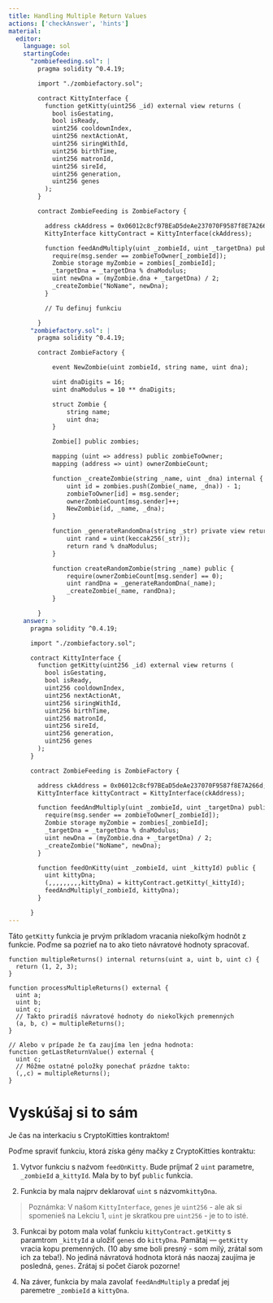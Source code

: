 ```yaml
---
title: Handling Multiple Return Values
actions: ['checkAnswer', 'hints']
material:
  editor:
    language: sol
    startingCode:
      "zombiefeeding.sol": |
        pragma solidity ^0.4.19;

        import "./zombiefactory.sol";

        contract KittyInterface {
          function getKitty(uint256 _id) external view returns (
            bool isGestating,
            bool isReady,
            uint256 cooldownIndex,
            uint256 nextActionAt,
            uint256 siringWithId,
            uint256 birthTime,
            uint256 matronId,
            uint256 sireId,
            uint256 generation,
            uint256 genes
          );
        }

        contract ZombieFeeding is ZombieFactory {

          address ckAddress = 0x06012c8cf97BEaD5deAe237070F9587f8E7A266d;
          KittyInterface kittyContract = KittyInterface(ckAddress);

          function feedAndMultiply(uint _zombieId, uint _targetDna) public {
            require(msg.sender == zombieToOwner[_zombieId]);
            Zombie storage myZombie = zombies[_zombieId];
            _targetDna = _targetDna % dnaModulus;
            uint newDna = (myZombie.dna + _targetDna) / 2;
            _createZombie("NoName", newDna);
          }

          // Tu definuj funkciu

        }
      "zombiefactory.sol": |
        pragma solidity ^0.4.19;

        contract ZombieFactory {

            event NewZombie(uint zombieId, string name, uint dna);

            uint dnaDigits = 16;
            uint dnaModulus = 10 ** dnaDigits;

            struct Zombie {
                string name;
                uint dna;
            }

            Zombie[] public zombies;

            mapping (uint => address) public zombieToOwner;
            mapping (address => uint) ownerZombieCount;

            function _createZombie(string _name, uint _dna) internal {
                uint id = zombies.push(Zombie(_name, _dna)) - 1;
                zombieToOwner[id] = msg.sender;
                ownerZombieCount[msg.sender]++;
                NewZombie(id, _name, _dna);
            }

            function _generateRandomDna(string _str) private view returns (uint) {
                uint rand = uint(keccak256(_str));
                return rand % dnaModulus;
            }

            function createRandomZombie(string _name) public {
                require(ownerZombieCount[msg.sender] == 0);
                uint randDna = _generateRandomDna(_name);
                _createZombie(_name, randDna);
            }

        }
    answer: >
      pragma solidity ^0.4.19;

      import "./zombiefactory.sol";

      contract KittyInterface {
        function getKitty(uint256 _id) external view returns (
          bool isGestating,
          bool isReady,
          uint256 cooldownIndex,
          uint256 nextActionAt,
          uint256 siringWithId,
          uint256 birthTime,
          uint256 matronId,
          uint256 sireId,
          uint256 generation,
          uint256 genes
        );
      }

      contract ZombieFeeding is ZombieFactory {

        address ckAddress = 0x06012c8cf97BEaD5deAe237070F9587f8E7A266d;
        KittyInterface kittyContract = KittyInterface(ckAddress);

        function feedAndMultiply(uint _zombieId, uint _targetDna) public {
          require(msg.sender == zombieToOwner[_zombieId]);
          Zombie storage myZombie = zombies[_zombieId];
          _targetDna = _targetDna % dnaModulus;
          uint newDna = (myZombie.dna + _targetDna) / 2;
          _createZombie("NoName", newDna);
        }

        function feedOnKitty(uint _zombieId, uint _kittyId) public {
          uint kittyDna;
          (,,,,,,,,,kittyDna) = kittyContract.getKitty(_kittyId);
          feedAndMultiply(_zombieId, kittyDna);
        }

      }
---
```


Táto `getKitty` funkcia je prvým príkladom vracania niekoľkým hodnôt z funkcie. Poďme sa pozrieť na to ako tieto návratové hodnoty spracovať. 

```
function multipleReturns() internal returns(uint a, uint b, uint c) {
  return (1, 2, 3);
}

function processMultipleReturns() external {
  uint a;
  uint b;
  uint c;
  // Takto priradíš návratové hodnoty do niekoľkých premenných
  (a, b, c) = multipleReturns();
}

// Alebo v prípade že ťa zaujíma len jedna hodnota:
function getLastReturnValue() external {
  uint c;
  // Môžme ostatné položky ponechať prázdne takto:
  (,,c) = multipleReturns();
}
```

# Vyskúšaj si to sám

Je čas na interkaciu s CryptoKitties kontraktom!

Poďme spraviť funkciu, ktorá získa gény mačky z CryptoKitties kontraktu:

1. Vytvor funkciu s naźvom `feedOnKitty`. Bude príjmať 2 `uint` parametre, `_zombieId` a`_kittyId`. Mala by to byť `public` funkcia.

2. Funkcia by mala najprv deklarovať `uint` s názvom`kittyDna`.

  > Poznámka: V našom `KittyInterface`, `genes` je `uint256` - ale ak si spomenieš na Lekciu 1, `uint` je skratkou pre `uint256` - je to to isté.

3. Funkcai by potom mala volať funkciu `kittyContract.getKitty` s paramtrom `_kittyId` a uložiť `genes` do `kittyDna`. Pamätaj — `getKitty` vracia kopu premenných. (10 aby sme boli presný - som milý, zrátal som ich za teba!). No jediná návratová hodnota ktorá nás naozaj zaujíma je posledná, `genes`. Zrátaj si počet čiarok pozorne!

4. Na záver, funkcia by mala zavolať `feedAndMultiply` a predať jej paremetre `_zombieId` a `kittyDna`.
